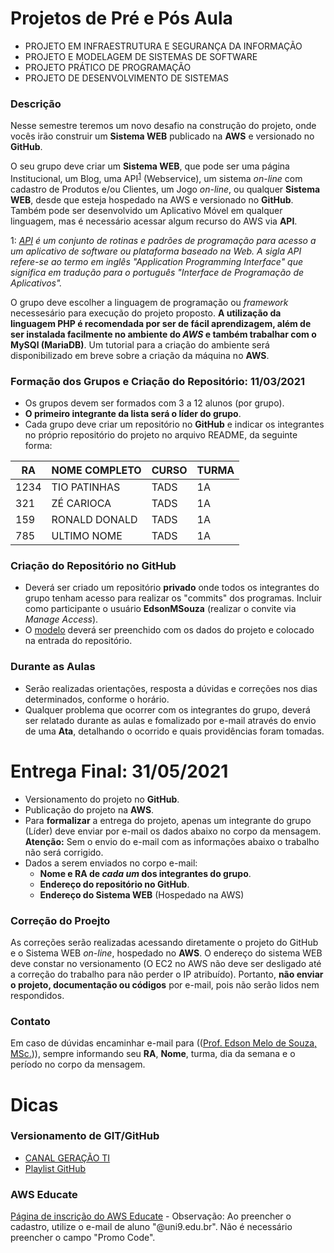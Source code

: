 # Projetos de Pré e Pós Aula
* PROJETO EM INFRAESTRUTURA E SEGURANÇA DA INFORMAÇÃO
* PROJETO E MODELAGEM DE SISTEMAS DE SOFTWARE
* PROJETO PRÁTICO DE PROGRAMAÇÃO
* PROJETO DE DESENVOLVIMENTO DE SISTEMAS

### Descrição
Nesse semestre teremos um novo desafio na construção do projeto, onde vocês irão construir um **Sistema WEB** publicado na **AWS** e versionado no **GitHub**.

O seu grupo deve criar um **Sistema WEB**, que pode ser uma página Institucional, um Blog, uma API<sup>[1](#myfootnote1)</sup> (Webservice), um sistema *on-line* com cadastro de Produtos e/ou Clientes, um Jogo *on-line*, ou qualquer **Sistema WEB**, desde que esteja hospedado na AWS e versionado no **GitHub**. Também pode ser desenvolvido um Aplicativo Móvel em qualquer linguagem, mas é necessário acessar algum recurso do AWS via **API**.

<a name="myfootnote1">1</a>: *[API](https://www.techtudo.com.br/listas/2020/06/o-que-e-api-e-para-que-serve-cinco-perguntas-e-respostas.ghtml) é um conjunto de rotinas e padrões de programação para acesso a um aplicativo de software ou plataforma baseado na Web. A sigla API refere-se ao termo em inglês "Application Programming Interface" que significa em tradução para o português "Interface de Programação de Aplicativos".*

O grupo deve escolher a linguagem de programação ou *framework* necessesário para execução do projeto proposto. **A utilização da linguagem PHP é recomendada por ser de fácil aprendizagem, além de ser instalada facilmente no ambiente do *AWS* e também trabalhar com o MySQl (MariaDB)**. Um tutorial para a criação do ambiente será disponibilizado em breve sobre a criação da máquina no **AWS**.

### Formação dos Grupos e Criação do Repositório: **11/03/2021**

* Os grupos devem ser formados com 3 a 12 alunos (por grupo).
* **O primeiro integrante da lista será o líder do grupo**.
* Cada grupo deve criar um repositório no **GitHub** e indicar os integrantes no próprio repositório do projeto no arquivo README, da seguinte forma:

| RA   | NOME COMPLETO | CURSO | TURMA |
|------|---------------|-------|-------|
| 1234 | TIO PATINHAS  | TADS  | 1A    |
| 321  | ZÉ CARIOCA    | TADS  | 1A    |
| 159  | RONALD DONALD | TADS  | 1A    |
| 785  | ULTIMO NOME   | TADS  | 1A    |

### Criação do Repositório no GitHub
* Deverá ser criado um repositório **privado** onde todos os integrantes do grupo tenham acesso para realizar os "commits" dos programas. Incluir como participante o usuário **EdsonMSouza** (realizar o convite via *Manage Access*).
* O [modelo](exemplo_readme.md) deverá ser preenchido com os dados do projeto e colocado na entrada do repositório.

### Durante as Aulas
* Serão realizadas orientações, resposta a dúvidas e correções nos dias determinados, conforme o horário.
* Qualquer problema que ocorrer com os integrantes do grupo, deverá ser relatado durante as aulas e fomalizado por e-mail através do envio de uma **Ata**, detalhando o ocorrido e quais providências foram tomadas.

# Entrega Final: **31/05/2021**
* Versionamento do projeto no **GitHub**. 
* Publicação do projeto na **AWS**.
* Para **formalizar** a entrega do projeto, apenas um integrante do grupo (Líder) deve enviar por e-mail os dados abaixo no corpo da mensagem. **Atenção:** Sem o envio do e-mail com as informações abaixo o trabalho não será corrigido.
* Dados a serem enviados no corpo e-mail:
	+ **Nome e RA de *cada um* dos integrantes do grupo**.
	+ **Endereço do repositório no GitHub**.
	+ **Endereço do Sistema WEB** (Hospedado na AWS)

### Correção do Proejto
As correções serão realizadas acessando diretamente o projeto do GitHub e o Sistema WEB *on-line*, hospedado no **AWS**. O endereço do sistema WEB deve constar no versionamento (O EC2 no AWS não deve ser desligado até a correção do trabalho para não perder o IP atribuído). Portanto, **não enviar o projeto, documentação ou códigos** por e-mail, pois não serão lidos nem respondidos. 

### Contato
 Em caso de dúvidas encaminhar e-mail para (([Prof. Edson Melo de Souza, MSc.](mailto:souzaem@uni9.pro.br))), sempre informando seu **RA**, **Nome**, turma, dia da semana e o período no corpo da mensagem.

# Dicas
### **Versionamento de GIT/GitHub**
* [CANAL GERAÇÃO TI](https://youtube.com/geracaoti)
* [Playlist GitHub](https://www.youtube.com/watch?v=IEz_0ZQZ3sQ&list=PL4ITHPnJ4STiWISI4cwYoaAy5PATKOh9x)

### AWS Educate
[Página de inscrição do AWS Educate](https://www.awseducate.com/signin/SiteLogin) - Observação: Ao preencher o cadastro, utilize o e-mail de aluno "@uni9.edu.br". Não é necessário preencher o campo "Promo Code".
